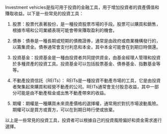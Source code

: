 

Investment vehicles是指可用于投資的金融工具，用于增加投資者的資產價值和賺取收益。以下是一些常見的投資工具：

1. 股票：股票代表著股份，是一種投資股票市場的手段。股票可以購買和銷售，根據市場和公司業績表現可能會帶來賺取盈利的機會。

2. 債券：債券是一種長期或短期的債務證券，通常是由政府或商業機構發行的，以籌集資金。債券通常會支付利息和本金，其中本金可能會在到期日時償還。

3. 投資基金：投資基金是一種由投資者共同提供資金，由基金經理人管理和投資於多種資產的投資工具。投資基金可以包括股票基金、債券基金、指數基金等等。

4. 不動產投資信託（REITs）： REITs是一種投資不動產市場的工具，它是由投資者聚集起來購買和經營不動產的公司。REITs通常會支付股息收益，其中一部分可能是由不動產租金或出售不動產帶來的收益。

5. 期權：期權是一種購買未來資產價格的選擇權，通常用於對抗市場波動風險。期權可以是買方或賣方，可以在到期日時行使或放棄。

以上是一些常見的投資工具，投資者可以根據自己的投資風險偏好和資金需求進行選擇。
